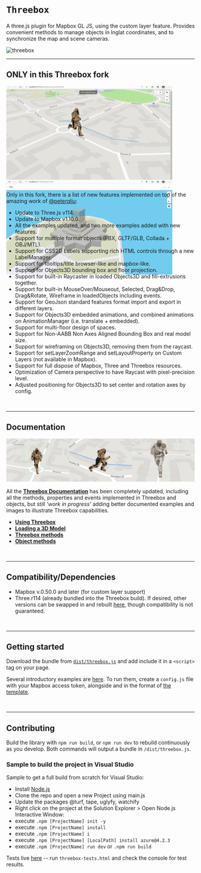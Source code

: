 # `Threebox`

A three.js plugin for Mapbox GL JS, using the custom layer feature. Provides convenient methods to manage objects in lnglat coordinates, and to synchronize the map and scene cameras.

<img alt="threebox" src="docs/gallery.jpg">

<br>

- - -

## ONLY in this Threebox fork

<div style="width:100%;height:250px;display:block">
	<img alt="threebox" src="./docs/AnimationVideo.gif" height="250"><img alt="threebox" src="./docs/LabelsOnHeight.gif" height="250">
</div>

<br>

Only in this fork, there is a list of new features implemented on top of the amazing work of [@peterqliu](https://github.com/peterqliu/threebox/):
- Update to Three.js v114.
- Update to Mapbox v1.10.0.
- All the examples updated, and two more examples added with new features.
- Support for multiple format objects (FBX, GLTF/GLB, Collada + OBJ/MTL).
- Support for CSS2D Labels supporting rich HTML controls through a new LabelManager.
- Support for tooltips/title browser-like and mapbox-like.
- Support for Objects3D bounding box and floor projection.
- Support for built-in Raycaster in loaded Objects3D and fill-extrusions together.
- Support for built-in MouseOver/Mouseout, Selected, Drag&Drop, Drag&Rotate, Wireframe in loadedObjects including events.
- Support for GeoJson standard features format import and export in different layers.
- Support for Objects3D embedded animations, and combined animations on AnimationManager (i.e. translate + embedded).
- Support for multi-floor design of spaces.
- Support for Non-AABB Non Axes Aligned Bounding Box and real model size. 
- Support for wireframing on Objects3D, removing them from the raycast.
- Support for setLayerZoomRange and setLayoutProperty on Custom Layers (not available in Mapbox).
- Support for full dispose of Mapbox, Three and Threebox resources.
- Optimization of Camera perspective to have Raycast with pixel-precision level.
- Adjusted positioning for Objects3D to set center and rotation axes by config.

<br>

- - -

## Documentation
<img alt="threebox" src="docs/SoldierAnimation.jpg">

All the [**Threebox Documentation**](/docs/Threebox.md) has been completely updated, including all the methods, properties and events implemented in Threebox and objects, but still *'work in progress'* adding better documented examples and images to illustrate Threebox capabilities.
- [**Using Threebox**](/docs/Threebox.md#using-threebox)
- [**Loading a 3D Model**](/docs/Threebox.md#loading-a-3d-model)
- [**Threebox methods**](/docs/Threebox.md#threebox-methods)
- [**Object methods**](/docs/Threebox.md#object-methods)

<br>

- - -

## Compatibility/Dependencies

- Mapbox v.0.50.0 and later (for custom layer support)
- Three.r114 (already bundled into the Threebox build). If desired, other versions can be swapped in and rebuilt [here](https://github.com/jscastro76/threebox/blob/master/src/three.js), though compatibility is not guaranteed.


<br>

- - -

## Getting started

Download the bundle from [`dist/threebox.js`](dist/threebox.js) and add include it in a `<script>` tag on your page.

Several introductory examples are [here](https://github.com/jscastro76/threebox/tree/master/examples). To run them, create a `config.js` file with your Mapbox access token, alongside and in the format of [the template](https://github.com/jscastro76/threebox/blob/master/examples/config_template.js).


<br>

- - -

## Contributing

Build the library with `npm run build`, or `npm run dev` to rebuild continuously as you develop. 
Both commands will output a bundle in `/dist/threebox.js`.

### Sample to build the project in Visual Studio
Sample to get a full build from scratch for Visual Studio:
- Install [Node.js](https://nodejs.org/en/) 
- Clone the repo and open a new Project using main.js
- Update the packages @turf, tape, uglyfy, watchify
- Right click on the project at the Solution Explorer > Open Node.js Interactive Window:
- execute `.npm [ProjectName] init -y`
- execute `.npm [ProjectName] install`
- execute `.npm [ProjectName] i`
- execute `.npm [ProjectName] [LocalPath] install azure@4.2.3`
- execute `.npm [ProjectName] run dev` or `.npm run build
`

Tests live [here](/tests) -- run `threebox-tests.html` and check the console for test results.


